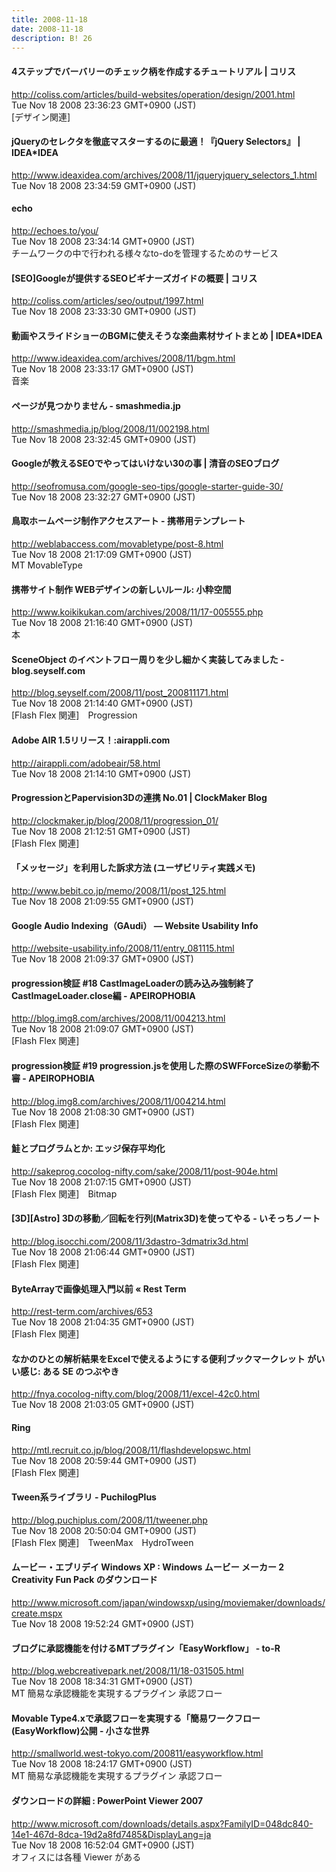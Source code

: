 ```yaml
---
title: 2008-11-18
date: 2008-11-18
description: B! 26
---
```


####   4ステップでバーバリーのチェック柄を作成するチュートリアル | コリス
http://coliss.com/articles/build-websites/operation/design/2001.html<br>
Tue Nov 18 2008 23:36:23 GMT+0900 (JST)<br>
[デザイン関連]


#### jQueryのセレクタを徹底マスターするのに最適！『jQuery Selectors』 | IDEA*IDEA
http://www.ideaxidea.com/archives/2008/11/jqueryjquery_selectors_1.html<br>
Tue Nov 18 2008 23:34:59 GMT+0900 (JST)<br>


#### echo
http://echoes.to/you/<br>
Tue Nov 18 2008 23:34:14 GMT+0900 (JST)<br>
チームワークの中で行われる様々なto-doを管理するためのサービス


####   [SEO]Googleが提供するSEOビギナーズガイドの概要 | コリス
http://coliss.com/articles/seo/output/1997.html<br>
Tue Nov 18 2008 23:33:30 GMT+0900 (JST)<br>


#### 動画やスライドショーのBGMに使えそうな楽曲素材サイトまとめ | IDEA*IDEA
http://www.ideaxidea.com/archives/2008/11/bgm.html<br>
Tue Nov 18 2008 23:33:17 GMT+0900 (JST)<br>
音楽


#### ページが見つかりません - smashmedia.jp
http://smashmedia.jp/blog/2008/11/002198.html<br>
Tue Nov 18 2008 23:32:45 GMT+0900 (JST)<br>


#### Googleが教えるSEOでやってはいけない30の事 | 清音のSEOブログ
http://seofromusa.com/google-seo-tips/google-starter-guide-30/<br>
Tue Nov 18 2008 23:32:27 GMT+0900 (JST)<br>


#### 鳥取ホームページ制作アクセスアート - 携帯用テンプレート
http://weblabaccess.com/movabletype/post-8.html<br>
Tue Nov 18 2008 21:17:09 GMT+0900 (JST)<br>
MT MovableType


#### 携帯サイト制作 WEBデザインの新しいルール: 小粋空間
http://www.koikikukan.com/archives/2008/11/17-005555.php<br>
Tue Nov 18 2008 21:16:40 GMT+0900 (JST)<br>
本


#### SceneObject のイベントフロー周りを少し細かく実装してみました - blog.seyself.com
http://blog.seyself.com/2008/11/post_200811171.html<br>
Tue Nov 18 2008 21:14:40 GMT+0900 (JST)<br>
[Flash Flex 関連]　Progression


#### Adobe AIR 1.5リリース！:airappli.com
http://airappli.com/adobeair/58.html<br>
Tue Nov 18 2008 21:14:10 GMT+0900 (JST)<br>


####   ProgressionとPapervision3Dの連携 No.01 | ClockMaker Blog
http://clockmaker.jp/blog/2008/11/progression_01/<br>
Tue Nov 18 2008 21:12:51 GMT+0900 (JST)<br>
[Flash Flex 関連]


#### 「メッセージ」を利用した訴求方法 (ユーザビリティ実践メモ)
http://www.bebit.co.jp/memo/2008/11/post_125.html<br>
Tue Nov 18 2008 21:09:55 GMT+0900 (JST)<br>


#### Google Audio Indexing（GAudi） — Website Usability Info
http://website-usability.info/2008/11/entry_081115.html<br>
Tue Nov 18 2008 21:09:37 GMT+0900 (JST)<br>


#### progression検証 #18 CastImageLoaderの読み込み強制終了 CastImageLoader.close編 - APEIROPHOBIA
http://blog.img8.com/archives/2008/11/004213.html<br>
Tue Nov 18 2008 21:09:07 GMT+0900 (JST)<br>
[Flash Flex 関連]


#### progression検証 #19 progression.jsを使用した際のSWFForceSizeの挙動不審 - APEIROPHOBIA
http://blog.img8.com/archives/2008/11/004214.html<br>
Tue Nov 18 2008 21:08:30 GMT+0900 (JST)<br>
[Flash Flex 関連]


#### 鮭とプログラムとか: エッジ保存平均化
http://sakeprog.cocolog-nifty.com/sake/2008/11/post-904e.html<br>
Tue Nov 18 2008 21:07:15 GMT+0900 (JST)<br>
[Flash Flex 関連]　Bitmap


#### [3D][Astro] 3Dの移動／回転を行列(Matrix3D)を使ってやる - いそっちノート
http://blog.isocchi.com/2008/11/3dastro-3dmatrix3d.html<br>
Tue Nov 18 2008 21:06:44 GMT+0900 (JST)<br>
[Flash Flex 関連]


####       ByteArrayで画像処理入門以前 «       Rest Term    
http://rest-term.com/archives/653<br>
Tue Nov 18 2008 21:04:35 GMT+0900 (JST)<br>
[Flash Flex 関連]


#### なかのひとの解析結果をExcelで使えるようにする便利ブックマークレット がいい感じ: ある SE のつぶやき
http://fnya.cocolog-nifty.com/blog/2008/11/excel-42c0.html<br>
Tue Nov 18 2008 21:03:05 GMT+0900 (JST)<br>


#### Ring
http://mtl.recruit.co.jp/blog/2008/11/flashdevelopswc.html<br>
Tue Nov 18 2008 20:59:44 GMT+0900 (JST)<br>
[Flash Flex 関連]


#### Tween系ライブラリ - PuchilogPlus
http://blog.puchiplus.com/2008/11/tweener.php<br>
Tue Nov 18 2008 20:50:04 GMT+0900 (JST)<br>
[Flash Flex 関連]　TweenMax　HydroTween


#### ムービー・エブリデイ Windows XP : Windows ムービー メーカー 2  Creativity Fun Pack のダウンロード
http://www.microsoft.com/japan/windowsxp/using/moviemaker/downloads/create.mspx<br>
Tue Nov 18 2008 19:52:24 GMT+0900 (JST)<br>


#### ブログに承認機能を付けるMTプラグイン「EasyWorkflow」 - to-R
http://blog.webcreativepark.net/2008/11/18-031505.html<br>
Tue Nov 18 2008 18:34:31 GMT+0900 (JST)<br>
MT 簡易な承認機能を実現するプラグイン 承認フロー


#### Movable Type4.xで承認フローを実現する「簡易ワークフロー(EasyWorkflow)公開 - 小さな世界
http://smallworld.west-tokyo.com/200811/easyworkflow.html<br>
Tue Nov 18 2008 18:24:17 GMT+0900 (JST)<br>
MT 簡易な承認機能を実現するプラグイン 承認フロー


#### 	ダウンロードの詳細 : PowerPoint Viewer 2007
http://www.microsoft.com/downloads/details.aspx?FamilyID=048dc840-14e1-467d-8dca-19d2a8fd7485&DisplayLang=ja<br>
Tue Nov 18 2008 16:52:04 GMT+0900 (JST)<br>
オフィスには各種 Viewer がある


